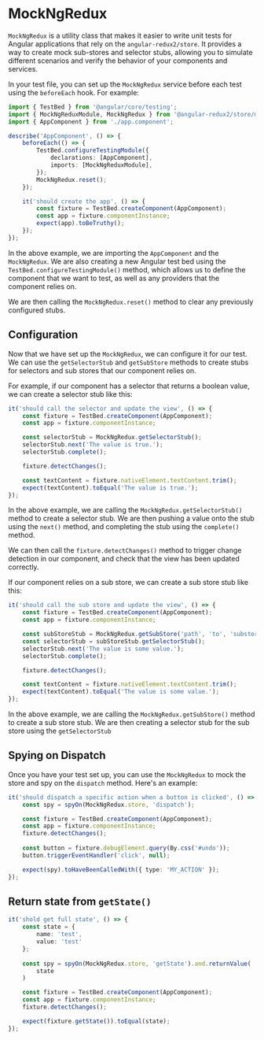 # MockNgRedux 
`MockNgRedux` is a utility class that makes it easier to write unit tests for Angular applications that rely on the `angular-redux2/store`.
It provides a way to create mock sub-stores and selector stubs,
allowing you to simulate different scenarios and verify the behavior of your components and services.

In your test file, you can set up the `MockNgRedux` service before each test using the `beforeEach` hook.
For example:

```typescript
import { TestBed } from '@angular/core/testing';
import { MockNgReduxModule, MockNgRedux } from '@angular-redux2/store/mocks';
import { AppComponent } from './app.component';

describe('AppComponent', () => {
    beforeEach(() => {
        TestBed.configureTestingModule({
            declarations: [AppComponent],
            imports: [MockNgReduxModule],
        });
        MockNgRedux.reset();
    });

    it('should create the app', () => {
        const fixture = TestBed.createComponent(AppComponent);
        const app = fixture.componentInstance;
        expect(app).toBeTruthy();
    });
});
```

In the above example, we are importing the `AppComponent` and the `MockNgRedux`. 
We are also creating a new Angular test bed using the `TestBed.configureTestingModule()` method,
which allows us to define the component that we want to test, as well as any providers that the component relies on.

We are then calling the `MockNgRedux.reset()` method to clear any previously configured stubs.

## Configuration
Now that we have set up the `MockNgRedux`, we can configure it for our test.
We can use the `getSelectorStub` and `getSubStore` methods to create stubs for selectors and sub stores that our component relies on.

For example, if our component has a selector that returns a boolean value,
we can create a selector stub like this:

```typescript
it('should call the selector and update the view', () => {
    const fixture = TestBed.createComponent(AppComponent);
    const app = fixture.componentInstance;

    const selectorStub = MockNgRedux.getSelectorStub();
    selectorStub.next('The value is true.');
    selectorStub.complete();

    fixture.detectChanges();

    const textContent = fixture.nativeElement.textContent.trim();
    expect(textContent).toEqual('The value is true.');
});
```

In the above example, we are calling the `MockNgRedux.getSelectorStub()` method to create a selector stub.
We are then pushing a value onto the stub using the `next()` method, and completing the stub using the `complete()` method.

We can then call the `fixture.detectChanges()` method to trigger change detection in our component,
and check that the view has been updated correctly.

If our component relies on a sub store, we can create a sub store stub like this:
```typescript
it('should call the sub store and update the view', () => {
    const fixture = TestBed.createComponent(AppComponent);
    const app = fixture.componentInstance;

    const subStoreStub = MockNgRedux.getSubStore('path', 'to', 'substore');
    const selectorStub = subStoreStub.getSelectorStub();
    selectorStub.next('The value is some value.');
    selectorStub.complete();

    fixture.detectChanges();

    const textContent = fixture.nativeElement.textContent.trim();
    expect(textContent).toEqual('The value is some value.');
});
```

In the above example, we are calling the `MockNgRedux.getSubStore()` method to create a sub store stub.
We are then creating a selector stub for the sub store using the `getSelectorStub`

## Spying on Dispatch
Once you have your test set up, you can use the `MockNgRedux` to mock the store and spy on the `dispatch` method.
Here's an example:

```typescript
it('should dispatch a specific action when a button is clicked', () => {
    const spy = spyOn(MockNgRedux.store, 'dispatch');

    const fixture = TestBed.createComponent(AppComponent);
    const app = fixture.componentInstance;
    fixture.detectChanges();
    
    const button = fixture.debugElement.query(By.css('#undo'));
    button.triggerEventHandler('click', null);

    expect(spy).toHaveBeenCalledWith({ type: 'MY_ACTION' });
});
```

## Return state from `getState()` 
```typescript
it('shold get full state', () => {
    const state = {
        name: 'test',
        value: 'test'
    };
    
    const spy = spyOn(MockNgRedux.store, 'getState').and.returnValue(
        state
    )

    const fixture = TestBed.createComponent(AppComponent);
    const app = fixture.componentInstance;
    fixture.detectChanges();

    expect(fixture.getState()).toEqual(state);
});
```



